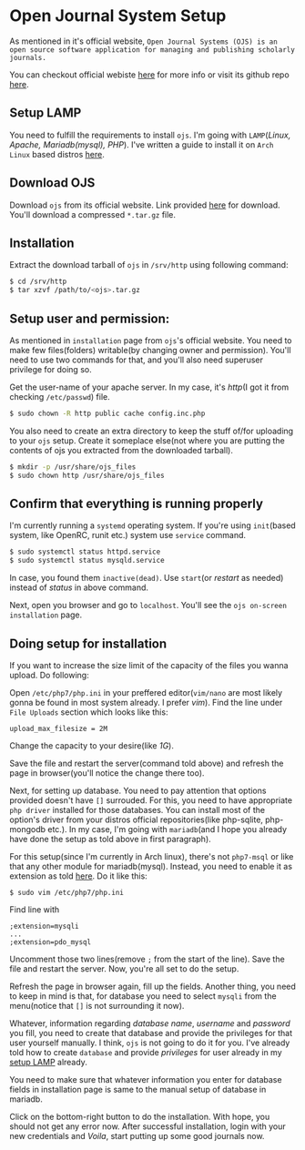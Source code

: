 # Open Journal System Setup

As mentioned in it's official website, `Open Journal Systems (OJS) is an open source software application for managing and publishing scholarly journals.`

You can checkout official webiste [here](https://pkp.sfu.ca/ojs/) for more info or visit its github repo [here](https://github.com/pkp/ojs).

## Setup LAMP

You need to fulfill the requirements to install `ojs`. I'm going with `LAMP`(_Linux, Apache, Mariadb(mysql), PHP_). I've written a guide to install it on `Arch Linux` based distros [here](https://github.com/coolabhays/Note-Taking/blob/master/setup_LAMP.md).

## Download OJS

Download `ojs` from its official website. Link provided [here](https://pkp.sfu.ca/ojs/download/ojs-3.3.0-7.tar.gz) for download. You'll download a compressed `*.tar.gz` file.

## Installation

Extract the download tarball of `ojs` in `/srv/http` using following command:

```sh
$ cd /srv/http
$ tar xzvf /path/to/<ojs>.tar.gz
```

## Setup user and permission:

As mentioned in `installation` page from `ojs`'s official website. You need to make few files(folders) writable(by changing owner and permission). You'll need to use two commands for that, and you'll also need superuser privilege for doing so.

Get the user-name of your apache server. In my case, it's _http_(I got it from checking `/etc/passwd`) file.

```sh
$ sudo chown -R http public cache config.inc.php
```

You also need to create an extra directory to keep the stuff of/for uploading to your `ojs` setup. Create it someplace else(not where you are putting the contents of ojs you extracted from the downloaded tarball).

```sh
$ mkdir -p /usr/share/ojs_files
$ sudo chown http /usr/share/ojs_files
```

## Confirm that everything is running properly


I'm currently running a `systemd` operating system. If you're using `init`(based system, like OpenRC, runit etc.) system use `service` command.

```sh
$ sudo systemctl status httpd.service
$ sudo systemctl status mysqld.service
```

In case, you found them `inactive(dead)`. Use `start`(or _restart_ as needed) instead of _status_ in above command.

Next, open you browser and go to `localhost`. You'll see the `ojs on-screen installation` page.


## Doing setup for installation

If you want to increase the size limit of the capacity of the files you wanna upload. Do following:

Open `/etc/php7/php.ini` in your preffered editor(`vim/nano` are most likely gonna be found in most system already. I prefer _vim_). Find the line under `File Uploads` section which looks like this:
```
upload_max_filesize = 2M
```

Change the capacity to your desire(like _1G_).

Save the file and restart the server(command told above) and refresh the page in browser(you'll notice the change there too).


Next, for setting up database. You need to pay attention that options provided doesn't have `[]` surrouded. For this, you need to have appropriate `php driver` installed for those databases.
You can install most of the option's driver from your distros official repositories(like php-sqlite, php-mongodb etc.). In my case, I'm going with `mariadb`(and I hope you already have done the setup as told above in first paragraph).

For this setup(since I'm currently in Arch linux), there's not `php7-msql` or like that any other module for mariadb(mysql). Instead, you need to enable it as extension as told [here](https://wiki.archlinux.org/title/PHP#MySQL/MariaDB). Do it like this:

```
$ sudo vim /etc/php7/php.ini
```

Find line with
```
;extension=mysqli
...
;extension=pdo_mysql
```

Uncomment those two lines(remove `;` from the start of the line). Save the file and restart the server. Now, you're all set to do the setup.

Refresh the page in browser again, fill up the fields. Another thing, you need to keep in mind is that, for database you need to select `mysqli` from the menu(notice that `[]` is not surrounding it now).

Whatever, information regarding _database name_, _username_ and _password_ you fill, you need to create that database and provide the privileges for that user yourself manually. I think, `ojs` is not going to do it for you. I've already told how to create `database` and provide _privileges_ for user already in my [setup LAMP](https://github.com/coolabhays/Note-Taking/blob/master/setup_LAMP.md) already.

You need to make sure that whatever information you enter for database fields in installation page is same to the manual setup of database in mariadb.

Click on the bottom-right button to do the installation. With hope, you should not get any error now. After successful installation, login with your new credentials and _Voila_, start putting up some good journals now.
